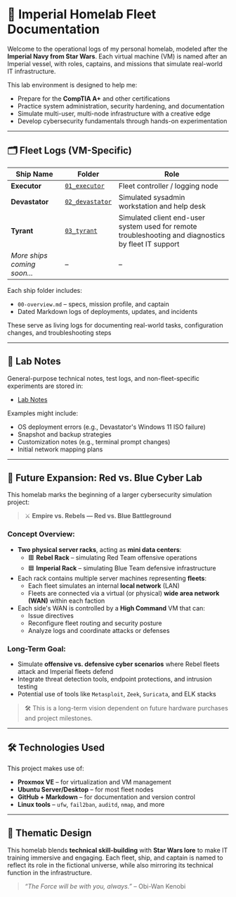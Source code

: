 # 🚀 Imperial Homelab Fleet Documentation

Welcome to the operational logs of my personal homelab, modeled after the **Imperial Navy from Star Wars**. Each virtual machine (VM) is named after an Imperial vessel, with roles, captains, and missions that simulate real-world IT infrastructure.

This lab environment is designed to help me:

- Prepare for the **CompTIA A+** and other certifications
- Practice system administration, security hardening, and documentation
- Simulate multi-user, multi-node infrastructure with a creative edge
- Develop cybersecurity fundamentals through hands-on experimentation

---

## 🗂️ Fleet Logs (VM-Specific)

| Ship Name      | Folder                                   | Role                                           |
|----------------|-------------------------------------------|------------------------------------------------|
| **Executor**   | [`01_executor`](./01_executor)           | Fleet controller / logging node               |
| **Devastator** | [`02_devastator`](./02_devastator)       | Simulated sysadmin workstation and help desk  |
| **Tyrant**     | [`03_tyrant`](./03_tyrant)               | Simulated client end-user system used for remote troubleshooting and diagnostics by fleet IT support |
| *More ships coming soon...* | –                           | –                                              |


Each ship folder includes:
- `00-overview.md` – specs, mission profile, and captain
- Dated Markdown logs of deployments, updates, and incidents

These serve as living logs for documenting real-world tasks, configuration changes, and troubleshooting steps

---

## 📓 Lab Notes

General-purpose technical notes, test logs, and non-fleet-specific experiments are stored in:

- [Lab Notes](./lab_notes)

Examples might include:
- OS deployment errors (e.g., Devastator's Windows 11 ISO failure)
- Snapshot and backup strategies
- Customization notes (e.g., terminal prompt changes)
- Initial network mapping plans

---

## 🧭 Future Expansion: Red vs. Blue Cyber Lab

This homelab marks the beginning of a larger cybersecurity simulation project:

> ⚔️ **Empire vs. Rebels — Red vs. Blue Battleground**

### Concept Overview:

- **Two physical server racks**, acting as **mini data centers**:
  - 🟥 **Rebel Rack** – simulating Red Team offensive operations
  - 🟦 **Imperial Rack** – simulating Blue Team defensive infrastructure
- Each rack contains multiple server machines representing **fleets**:
  - Each fleet simulates an internal **local network** (LAN)
  - Fleets are connected via a virtual (or physical) **wide area network (WAN)** within each faction
- Each side's WAN is controlled by a **High Command** VM that can:
  - Issue directives
  - Reconfigure fleet routing and security posture
  - Analyze logs and coordinate attacks or defenses

### Long-Term Goal:

- Simulate **offensive vs. defensive cyber scenarios** where Rebel fleets attack and Imperial fleets defend
- Integrate threat detection tools, endpoint protections, and intrusion testing
- Potential use of tools like `Metasploit`, `Zeek`, `Suricata`, and ELK stacks

> 🛠️ This is a long-term vision dependent on future hardware purchases and project milestones.

---

## 🛠️ Technologies Used

This project makes use of:

- **Proxmox VE** – for virtualization and VM management
- **Ubuntu Server/Desktop** – for most fleet nodes
- **GitHub + Markdown** – for documentation and version control
- **Linux tools** – `ufw`, `fail2ban`, `auditd`, `nmap`, and more

---

## 🌌 Thematic Design

This homelab blends **technical skill-building** with **Star Wars lore** to make IT training immersive and engaging. Each fleet, ship, and captain is named to reflect its role in the fictional universe, while also mirroring its technical function in the infrastructure.

> _“The Force will be with you, always.”_ – Obi-Wan Kenobi

